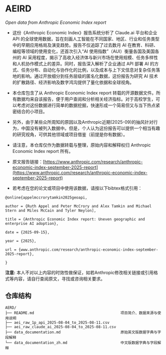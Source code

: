 # AEIRD
*Open data from Anthropic Economic Index report*

- 这份《Anthropic Economic Index》报告系统分析了 Claude.ai 平台和企业 API 的全球使用数据，旨在刻画人工智能在不同国家、地区、行业和任务类型中的早期应用格局及演变趋势。报告不仅追踪了过去数月 AI 在教育、科研、编程等领域的使用变化，还首次引入“AI 使用指数”（AUI）衡量各国及美国各州的 AI 采用程度，揭示了高收入经济体与新兴市场在使用规模、任务多样性和人机协作模式上的差异。同时，报告深入解析了企业通过 API 部署 AI 的方式、任务分布、自动化与协作化的比例，以及成本与上下文信息对复杂任务落地的影响。通过开放细分到任务层级的匿名化数据，这份报告为研究 AI 技术的扩散路径、经济影响及数字鸿沟提供了量化依据和全球视角。

- 本仓库包含了从 Anthropic Economic Index report 转载的开源数据文件。所有数据均来自该报告，便于用户查阅和分析相关经济指标。对于高校学生，可以考虑对这份数据进行简单的数据挖掘，快速形成一个简易但又与当下热点紧密结合的小项目。

- 另外，由于某些众所周知的原因以及Anthropic近期(2025-09)的抽风针对行为，中国没有被列入数据中。但是，个人认为这份报告可以提供一个相当有趣的研究视角，可供其他领域或项目借鉴（前提是你有数据）。

- 请注意，本仓库仅作为数据转载与整理，原始内容和解释权归 Anthropic Economic Index report 所有。

- 原文报告链接：[https://www.anthropic.com/research/anthropic-economic-index-september-2025-report](https://www.anthropic.com/research/anthropic-economic-index-september-2025-report)

- 若考虑在您的论文或项目中使用该数据，请按以下bibtex格式引用：
```
@online{appelmccrorytamkin2025geoapi,

author = {Ruth Appel and Peter McCrory and Alex Tamkin and Michael Stern and Miles McCain and Tyler Neylon],

title = {Anthropic Economic Index report: Uneven geographic and enterprise AI adoption},

date = {2025-09-15},

year = {2025},

url = {www.anthropic.com/research/anthropic-economic-index-september-2025-report},

}
```

**注意:** 本人不对以上内容的时效性做保证，如若Anthropic修改相关链接或引用格式等内容，请自行查阅原文，寻找或咨询相关要求。


## 仓库结构
```
AERD/
├── README.md                                       项目简介、数据来源与使用说明
├── aei_raw_1p_api_2025-08-04_to_2025-08-11.csv
├── aei_raw_claude_ai_2025-08-04_to_2025-08-11.csv
├── data_documentation.md                           原始英文版数据字典与字段解释
└── data_documentation_zh.md                        中文版数据字典与字段解释
```
